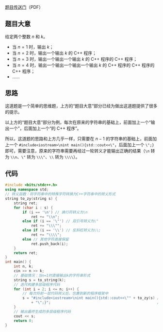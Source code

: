 [题目传送门](files/信息与未来%202025.pdf)（PDF）
## 题目大意
给定两个整数 $n$ 和 $k$。

- 当 $n = 1$ 时，输出 $k$；
- 当 $n = 2$ 时，输出一个输出 $k$ 的 C++ 程序；
- 当 $n = 3$ 时，输出一个输出一个输出 $k$ 的 C++ 程序的 C++ 程序；
- 当 $n = 4$ 时，输出一个输出一个输出一个输出 $k$ 的 C++ 程序的 C++ 程序的 C++ 程序；
- ……

## 思路
这道题是一个简单的思维题，上方的“题目大意”部分已经为做出这道题提供了很多的提示。

以上方的“题目大意”部分为例，每次在原来的字符串的基础上，前面加上一个“输出一个”，后面加上一个“的 C++ 程序”。

所以，这道题的思路和上方几乎一样，只需要在 $n - 1$ 的字符串的基础上，前面加上一个 `#include<iostream>\nint main(){std::cout<<\"`，后面加上一个 `\";}` 即可，需要注意，原来的字符串需要再经过一轮转义才能输出正确的结果（`\n` 转为 `\\n`、`\"` 转为 `\\\"`、`\\` 转为 `\\\\`）。

## 代码
```cpp
#include <bits/stdc++.h>
using namespace std;
// 转义函数：将字符串中的特殊字符转换为C++字符串中的转义形式
string to_zy(string s) {
	string ret;
	for (char i : s) {
		if (i == '\n') // 换行符转义为\n
			ret += "\\n";
		else if (i == '\"') // 双引号转义为\"
			ret += "\\\"";
		else if (i == '\\') // 反斜杠转义为\\;
			ret += "\\\\";
		else // 其他字符直接保留
			ret.push_back(i);
	}
	return ret;
}
int main() {
	int n, k;
	cin >> n >> k;
	// 基础情况：当n=1时直接输出k的字符串形式
	string s = to_string(k);
	// 迭代构建多层级程序代码
	for (int i = 2; i <= n; i++) {
		// 每次将前一层代码转义后，包裹到新的程序框架中
		s = "#include<iostream>\nint main(){std::cout<<\"" + to_zy(s) // 将现有代码转义处理
			+ "\";}";												  // 构建外层程序结构
	}
	// 输出最终生成的多层级程序代码
	cout << s;
	return 0;
}
```